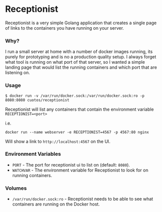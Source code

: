 # Receptionist

Receptionist is a very simple Golang application that creates a single page of links to the containers you have running 
on your server.

### Why?

I run a small server at home with a number of docker images running, its purely for prototyping and is no a production 
quality setup. I always forget what tool is running on what port of that server, so I wanted a simple landing page that 
would list the running containers and which port that are listening on.

### Usage

`$ docker run -v /var/run/docker.sock:/var/run/docker.sock:ro -p 8080:8080 cuotos/receptionist`

Receptionist will list any containers that contain the environment variable `RECEPTIONIST=<port>`

i.e.

`docker run --name webserver -e RECEPTIONIST=4567 -p 4567:80 nginx`

Will show a link to `http://localhost:4567` on the UI.

### Environment Variables

* `PORT` - The port for receptionist ui to list on (default: `8080`).
* `WATCHVAR` - The environment variable for Receptionist to look for on running containers.

### Volumes

* `/var/run/docker.sock:ro` - Receptionist needs to be able to see what containers are running on the Docker host.